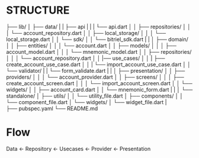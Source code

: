 # STRUCTURE
├── lib/
│   ├── data/
|   |   ├── api
|   |   |   └── api.dart
│   │   ├── repositories/
│   │   │   └── account_repository.dart
│   │   ├── local_storage/
│   │   │   └── local_storage.dart
│   │   └── sdk/
│   │       └── bitriel_sdk.dart
|   |
│   ├── domain/
│   │   ├── entities/
│   │   │   └── account.dart
│   │   ├── models/
│   │   │   ├── account_model.dart
│   │   │   └── mnemonic_model.dart
│   │   ├── repositories/
│   │   │   └── account_repository.dart
│   │   |── use_cases/
│   │   |   ├── create_account_use_case.dart
│   │   |   └── import_account_use_case.dart
│   │   └── validator/
|   |       └── form_validate.dart
|   |
│   ├── presentation/
│   │   ├── providers/
│   │   │   └── account_provider.dart
│   │   ├── screens/
│   │   │   ├── create_account_screen.dart
│   │   │   └── import_account_screen.dart
│   │   └── widgets/
│   │       ├── account_card.dart
│   │       └── mnemonic_form.dart
|   |
│   └── standalone/
│       ├── utils/
│       │   └── utility_file.dart
│       ├── components/
│       │   └── component_file.dart
│       └── widgets/
│           └── widget_file.dart
|   
├── pubspec.yaml
└── README.md

# Flow
Data <- Repository <- Usecases <- Provider <- Presentation